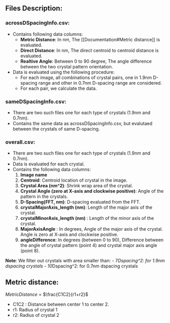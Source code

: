 ## Files Description:
### acrossDSpacingInfo.csv:
- Contains following data columns:
	- **Metric Distance**: In nm, The [[Documentation#Metric distance]] is evaluated. 
	- **Direct Distance**: In nm, The direct centroid to centroid distance is evaluated. 
	- **Realtive Angle**: Between 0 to 90 degree, The angle difference between the two crystal pattern orientation.
- Data is evaluated using the following procedure:
	- For each image, all combinations of crystal pairs, one in 1.9nm D-spacing range and other in 0.7nm D-spacing range are considered.
	- For each pair, we calculate the data.

### sameDSpacingInfo.csv: 
- There are two such files one for each type of crystals (1.9nm and 0.7nm).
- Contains the same data as acrossDSpacingInfo.csv, but evalutaed between the crystals of same D-spacing.

### overall.csv:
- There are two such files one for each type of crystals (1.9nm and 0.7nm).
- Data is evaluated for each crystal.
- Contains the following data columns:
	1. **Image name**
	2. **Centroid**: Centroid location of crystal in the image.  
	3. **Crystal Area (nm^2)**: Shrink wrap area of the crystal. 
	4.  **Crystal Angle (zero at X-axis and clockwise positive)**: Angle of the pattern in the crystals. 
	5.  **D-Spacing(FFT, nm)**: D-spacing evaluated from the FFT.
	6.  **crystalMajorAxis_length (nm)**: Length of the major axis of the crystal.
	7.  **crystalMinorAxis_length (nm)** : Length of the minor axis of the crystal.
	8.  **MajorAxisAngle** : In degrees, Angle of the major axis of the crystal. Angle is zero at X-axis and clockwise positive.
	9.  **angleDifference**: In degrees (between 0 to 90), Difference between the angle of crystal pattern (point 4) and crystal major axis angle (point 8).
            
**Note**: We filter out crystals with area smaller than:
	- 7*Dspacing^2: for 1.9nm dspacing crystals
	- 10*Dspacing^2: for 0.7nm dspacing crystals
## Metric distance:
$Metric Distance$ = $\frac{C1C2}{r1+r2}$
-   C1C2 : Distance between center 1 to center 2.
-   r1:  Radius of crystal 1
-   r2: Radius of crystal 2